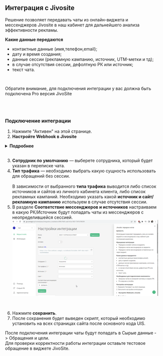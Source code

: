 ## Интеграция с Jivosite <br /> 

Решение позволяет передавать чаты из онлайн-виджета и мессенджеров Jivosite в наш кабинет для дальнейшего анализа эффективности рекламы. <br />  

**Какие данные передаются**   
- контактные данные (имя,телефон,email);  
- дату и время создания;  
- данные сессии (рекламную кампанию, источник, UTM-метки и тд);  
- в случае отсутствия сессии, дефолтную РК или источник;  
- текст чата.  
<br />

<Alert backgroundColor="#c3e8d7"> 

  Обратите внимание, для подключения интеграции у вас должна быть подключена Pro версия JivoSite <br />

</Alert>   
<br />
<br />


### Подключение интеграции  <br />

1. Нажмите "Активен" на этой странице.
2.  **Настройте Webhook в Jivosite**<br />
  
<details>
  <summary style="font-weight:bold;"> Подробнее </summary> <br />
В Jivosite необходимо настроить Webhook на "Webhook url" сервиса UIS из настроек.<br />  
a. Заходим в  Jivosite в раздел Управление -> Каналы связи , выбираем нужные сайт/мессенджер и нажимаем настроить.<br />  
b. Далее в настройках заходим в раздел "Настройки интеграции для разработчиков".<br /> 
c. Нажимаем "Включить Webhooks" и в поле "URL для Webhooks" добавляем наш "Webhook url".   <br /> 
  
![image](jivo_hook.gif)  
  
</details> 
<br />

3. **Сотрудник по умолчанию**  — выберете сотрудника, который будет указан в переписке чата. <br />
4. **Тип трафика** — необходимо выбрать какую сущность использовать для обращений без сессии. <br />  
В зависимости от выбранного **типа трафика** выводится либо список источников и сайтов  из личного кабинета клиента, либо список рекламных кампаний. Необходимо указать какой **источник и сайт/рекламную кампанию** используем в случае отсутствия сессии. <br /> 
5. В разделе **Соответствие мессенджеров и источников** настраиваем в какую РК/Источник будут попадать чаты из мессенджеров с неопределившейся сессией. <br /> 
  ![image](jivo_rk.gif) 
<br /> 

6. Нажмите **сохранить**. <br />
7. После сохранения будет выведен скрипт, который необходимо установить на всех страницах сайта после основного кода UIS.<br />
 
После подключения интеграции чаты будут попадать в  Сырые данные -> Обращения и цели.  <br /> 
Для проверки корректности работы интеграции оставьте тестовое обращение в виджете JivoSite. <br />


